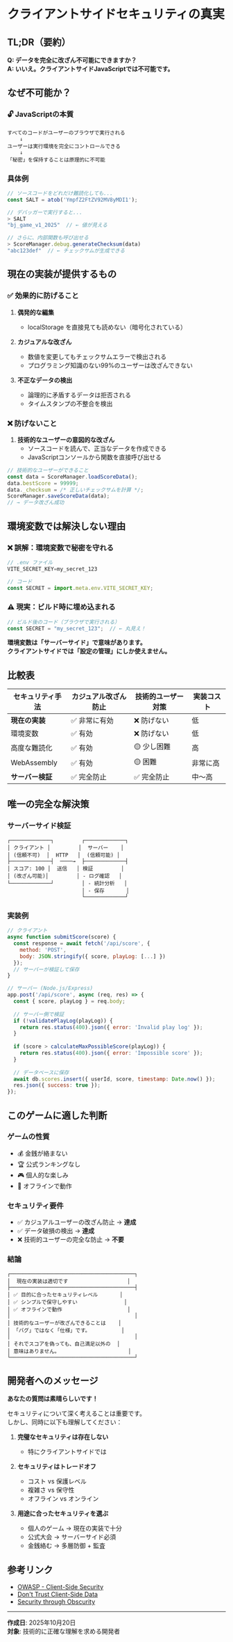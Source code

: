 # クライアントサイドセキュリティの真実

## TL;DR（要約）

**Q: データを完全に改ざん不可能にできますか？**  
**A: いいえ。クライアントサイドJavaScriptでは不可能です。**

## なぜ不可能か？

### 🔓 JavaScriptの本質

```
すべてのコードがユーザーのブラウザで実行される
    ↓
ユーザーは実行環境を完全にコントロールできる
    ↓
「秘密」を保持することは原理的に不可能
```

### 具体例

```javascript
// ソースコードをどれだけ難読化しても...
const SALT = atob('YmpfZ2FtZV92MV8yMDI1');

// デバッガーで実行すると...
> SALT
"bj_game_v1_2025"  // ← 値が見える

// さらに、内部関数も呼び出せる
> ScoreManager.debug.generateChecksum(data)
"abc123def"  // ← チェックサムが生成できる
```

## 現在の実装が提供するもの

### ✅ 効果的に防げること

1. **偶発的な編集**
   - localStorage を直接見ても読めない（暗号化されている）

2. **カジュアルな改ざん**
   - 数値を変更してもチェックサムエラーで検出される
   - プログラミング知識のない99%のユーザーは改ざんできない

3. **不正なデータの検出**
   - 論理的に矛盾するデータは拒否される
   - タイムスタンプの不整合を検出

### ❌ 防げないこと

1. **技術的なユーザーの意図的な改ざん**
   - ソースコードを読んで、正当なデータを作成できる
   - JavaScriptコンソールから関数を直接呼び出せる

```javascript
// 技術的なユーザーができること
const data = ScoreManager.loadScoreData();
data.bestScore = 99999;
data._checksum = /* 正しいチェックサムを計算 */;
ScoreManager.saveScoreData(data);
// → データ改ざん成功
```

## 環境変数では解決しない理由

### ❌ 誤解：環境変数で秘密を守れる

```javascript
// .env ファイル
VITE_SECRET_KEY=my_secret_123

// コード
const SECRET = import.meta.env.VITE_SECRET_KEY;
```

### ⚠️ 現実：ビルド時に埋め込まれる

```javascript
// ビルド後のコード（ブラウザで実行される）
const SECRET = "my_secret_123";  // ← 丸見え！
```

**環境変数は「サーバーサイド」で意味があります。**  
**クライアントサイドでは「設定の管理」にしか使えません。**

## 比較表

| セキュリティ手法 | カジュアル改ざん防止 | 技術的ユーザー対策 | 実装コスト |
|-----------------|---------------------|-------------------|-----------|
| **現在の実装** | ✅ 非常に有効 | ❌ 防げない | 低 |
| 環境変数 | ✅ 有効 | ❌ 防げない | 低 |
| 高度な難読化 | ✅ 有効 | 🟡 少し困難 | 高 |
| WebAssembly | ✅ 有効 | 🟡 困難 | 非常に高 |
| **サーバー検証** | ✅ 完全防止 | ✅ 完全防止 | 中〜高 |

## 唯一の完全な解決策

### サーバーサイド検証

```
┌─────────────┐         ┌─────────────┐
│ クライアント │         │  サーバー    │
│ (信頼不可)  │  HTTP   │  (信頼可能) │
├─────────────┤  ────→  ├─────────────┤
│ スコア: 100 │  送信   │ 検証         │
│ (改ざん可能)│         │ - ログ確認   │
└─────────────┘         │ - 統計分析   │
                        │ - 保存       │
                        └─────────────┘
```

### 実装例

```javascript
// クライアント
async function submitScore(score) {
  const response = await fetch('/api/score', {
    method: 'POST',
    body: JSON.stringify({ score, playLog: [...] })
  });
  // サーバーが検証して保存
}

// サーバー (Node.js/Express)
app.post('/api/score', async (req, res) => {
  const { score, playLog } = req.body;
  
  // サーバー側で検証
  if (!validatePlayLog(playLog)) {
    return res.status(400).json({ error: 'Invalid play log' });
  }
  
  if (score > calculateMaxPossibleScore(playLog)) {
    return res.status(400).json({ error: 'Impossible score' });
  }
  
  // データベースに保存
  await db.scores.insert({ userId, score, timestamp: Date.now() });
  res.json({ success: true });
});
```

## このゲームに適した判断

### ゲームの性質
- 💰 金銭が絡まない
- 🏆 公式ランキングなし
- 🎮 個人的な楽しみ
- 📱 オフラインで動作

### セキュリティ要件
- ✅ カジュアルユーザーの改ざん防止 → **達成**
- ✅ データ破損の検出 → **達成**
- ❌ 技術的ユーザーの完全な防止 → **不要**

### 結論

```
┌────────────────────────────────────────┐
│  現在の実装は適切です                   │
├────────────────────────────────────────┤
│ ✅ 目的に合ったセキュリティレベル       │
│ ✅ シンプルで保守しやすい               │
│ ✅ オフラインで動作                     │
│                                        │
│ 技術的なユーザーが改ざんできることは    │
│ 「バグ」ではなく「仕様」です。          │
│                                        │
│ それでスコアを偽っても、自己満足以外の  │
│ 意味はありません。                      │
└────────────────────────────────────────┘
```

## 開発者へのメッセージ

**あなたの質問は素晴らしいです！**

セキュリティについて深く考えることは重要です。  
しかし、同時に以下も理解してください：

1. **完璧なセキュリティは存在しない**
   - 特にクライアントサイドでは

2. **セキュリティはトレードオフ**
   - コスト vs 保護レベル
   - 複雑さ vs 保守性
   - オフライン vs オンライン

3. **用途に合ったセキュリティを選ぶ**
   - 個人のゲーム → 現在の実装で十分
   - 公式大会 → サーバーサイド必須
   - 金銭絡む → 多層防御 + 監査

## 参考リンク

- [OWASP - Client-Side Security](https://owasp.org/www-community/vulnerabilities/Client-Side_Security)
- [Don't Trust Client-Side Data](https://cheatsheetseries.owasp.org/cheatsheets/Input_Validation_Cheat_Sheet.html)
- [Security through Obscurity](https://en.wikipedia.org/wiki/Security_through_obscurity)

---

**作成日**: 2025年10月20日  
**対象**: 技術的に正確な理解を求める開発者
